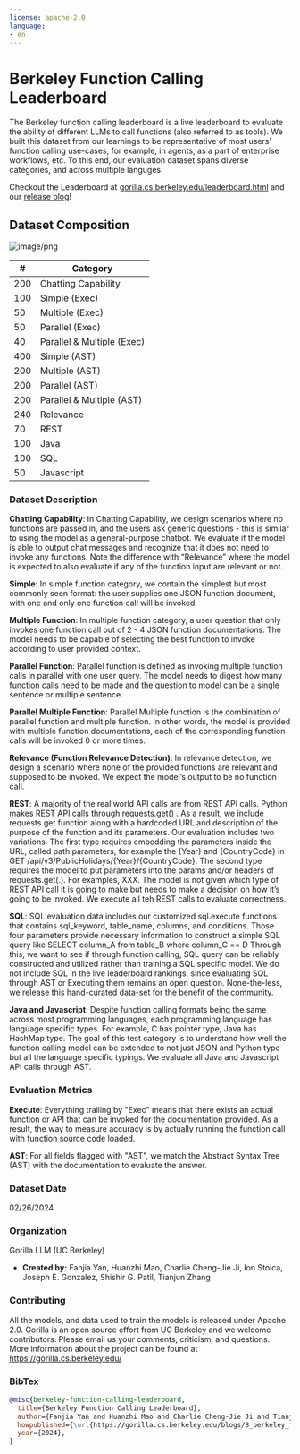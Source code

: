 ```yaml
---
license: apache-2.0
language:
- en
---
```

# Berkeley Function Calling Leaderboard 

<!-- Provide a quick summary of the dataset. -->

The Berkeley function calling leaderboard is a live leaderboard to evaluate the ability of different LLMs to call functions (also referred to as tools). 
We built this dataset from our learnings to be representative of most users' function calling use-cases, for example, in agents, as a part of enterprise workflows, etc. 
To this end, our evaluation dataset spans diverse categories, and across multiple languges. 

Checkout the Leaderboard at [gorilla.cs.berkeley.edu/leaderboard.html](https://gorilla.cs.berkeley.edu/leaderboard.html) 
and our [release blog](https://gorilla.cs.berkeley.edu/blogs/8_berkeley_function_calling_leaderboard.html)!



## Dataset Composition

![image/png](https://cdn-uploads.huggingface.co/production/uploads/63814d392dd1f3e7bf59862f/IE-HwJL1OUSi-Tc2fT-oo.png)

| # | Category |
|---|----------|
|200 |	Chatting Capability|
|100 |	Simple (Exec)|
|50  |	Multiple (Exec)|
|50  |	Parallel (Exec)|
|40  |	Parallel & Multiple (Exec)|
|400 |	Simple (AST)|
|200 |	Multiple (AST)|
|200 |	Parallel (AST)|
|200 |	Parallel & Multiple (AST)|
|240 |	Relevance|
|70  |	REST|
|100 |	Java|
|100 |	SQL|
|50  |	Javascript|



### Dataset Description

**Chatting Capability**: In Chatting Capability, we design scenarios where no functions are passed in, and the users ask generic questions - this is similar to using the model as a general-purpose chatbot. We evaluate if the model is able to output chat messages and recognize that it does not need to invoke any functions. Note the difference with “Relevance” where the model is expected to also evaluate if any of the function input are relevant or not.

**Simple**: In simple function category, we contain the simplest but most commonly seen format: the user supplies one JSON function document, with one and only one function call will be invoked. 

**Multiple Function**: In multiple function category, a user question that only invokes one function call out of 2 - 4 JSON function documentations. The model needs to be capable of selecting the best function to invoke according to user provided context.

**Parallel Function**: Parallel function is defined as invoking multiple function calls in parallel with one user query. The model needs to digest how many function calls need to be made and the question to model can be a single sentence or multiple sentence.

**Parallel Multiple Function**: Parallel Multiple function is the combination of parallel function and multiple function. In other words, the model is provided with multiple function documentations, each of the corresponding function calls will be invoked 0 or more times. 

**Relevance (Function Relevance Detection)**: In relevance detection, we design a scenario where none of the provided functions are relevant and supposed to be invoked. We expect the model’s output to be no function call. 

**REST**: A majority of the real world API calls are from REST API calls. Python makes REST API calls through requests.get() . As a result, we include requests.get function along with a hardcoded URL and description of the purpose of the function and its parameters. Our evaluation includes two variations. The first type requires embedding the parameters inside the URL, called path parameters, for example the {Year} and {CountryCode} in  GET /api/v3/PublicHolidays/{Year}/{CountryCode}. The second type requires the model to put parameters into the params and/or headers of requests.get(.). For examples, XXX. The model is not given which type of REST API call it is going to make but needs to make a decision on how it’s going to be invoked. 
We execute all teh REST calls to evaluate correctness. 

**SQL**: SQL evaluation data includes our customized sql.execute functions that contains sql_keyword, table_name, columns, and conditions. Those four parameters provide necessary information to construct a simple SQL query like SELECT column_A from table_B where column_C == D Through this, we want to see if through function calling, SQL query can be reliably constructed and utilized rather than training a SQL specific model. 
We do not include SQL in the live leaderboard rankings, since evaluating SQL through AST or Executing them remains an open question. None-the-less, we release this hand-curated data-set 
for the benefit of the community. 

**Java and Javascript**: Despite function calling formats being the same across most programming languages, each programming language has language specific types. For example, C has pointer type, Java has HashMap type. The goal of this test category is to understand how well the function calling model can be extended to not just JSON and Python type but all the language specific typings.
We evaluate all Java and Javascript API calls through AST. 

### Evaluation Metrics

**Execute**: Everything trailing by "Exec" means that there exists an actual function or API that can be invoked for the documentation provided. As a result, the way to measure accuracy is by actually running the function call with function source code loaded.

**AST**: For all fields flagged with "AST", we match the Abstract Syntax Tree (AST) with the documentation to evaluate the answer. 




### Dataset Date

02/26/2024
 

### Organization

Gorilla LLM (UC Berkeley)

- **Created by:** Fanjia Yan, Huanzhi Mao, Charlie Cheng-Jie Ji, Ion Stoica, Joseph E. Gonzalez, Shishir G. Patil, Tianjun Zhang


### Contributing

All the models, and data used to train the models is released under Apache 2.0. 
Gorilla is an open source effort from UC Berkeley and we welcome contributors. 
Please email us your comments, criticism, and questions. 
More information about the project can be found at https://gorilla.cs.berkeley.edu/

### BibTex

```bibtex
@misc{berkeley-function-calling-leaderboard,
  title={Berkeley Function Calling Leaderboard},
  author={Fanjia Yan and Huanzhi Mao and Charlie Cheng-Jie Ji and Tianjun Zhang and Shishir G. Patil and Ion Stoica and Joseph E. Gonzalez},
  howpublished={\url{https://gorilla.cs.berkeley.edu/blogs/8_berkeley_function_calling_leaderboard.html}},
  year={2024},
}
```
